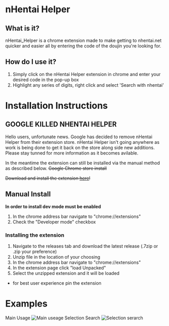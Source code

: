 # nHentai Helper
## What is it?
nHentai_Helper is a chrome extension made to make getting to nhentai.net quicker and easier all by entering the code of the doujin you're looking for.
## How do I use it?
1. Simply click on the nHentai Helper extension in chrome and enter your desired code in the pop-up box
2. Highlight any series of digits, right click and select 'Search with nhentai'
# Installation Instructions
## GOOGLE KILLED NHENTAI HELPER
Hello users, unfortunate news. Google has decided to remove nHentai Helper from their extension store. nHentai Helper isn't going anywhere as 
work is being done to get it back on the store along side new additions. Please stay tunned for more information as it becomes avilable.

In the meantime the extension can still be installed via the manual method as described below.
~~Google Chrome store install~~

~~Download and install the extension [here](https://chrome.google.com/webstore/detail/nhentai-helper/haccmpfglofgoiohichfhhfgoepnkdjm?hl=en)!~~
## Manual Install
**In order to install dev mode must be enabled**
1. In the chrome address bar navigate to "chrome://extensions"
2. Check the "Developer mode" checkbox
### Installing the extension
1. Navigate to the releases tab and download the latest release (.7zip or .zip your preference)
2. Unzip file in the location of your choosing 
3. In the chrome address bar navigate to "chrome://extensions"
4. In the extension page click "load Unpacked"
5. Select the unzipped extension and it will be loaded
* for best user experience pin the extension 
# Examples
Main Usage
![Main useage](https://user-images.githubusercontent.com/72111202/128660697-c2a37ba4-832e-48f9-94c0-5c96d972d45f.gif)
Selection Search 
![Selection serarch](https://user-images.githubusercontent.com/72111202/128660748-5ecd790a-1bfc-4015-996b-7de1233dff58.gif)
